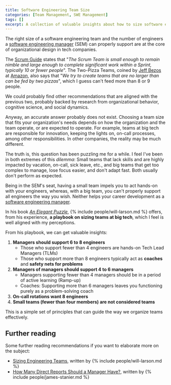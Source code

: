 ```yaml
---
title: Software Engineering Team Size
categories: [Team Management, SWE Management]
tags: []
excerpt: A collection of valuable insights about how to size software engineering teams, a core principle of organizational design in tech companies.
---
```


The right size of a software engineering team and the number of engineers a [software engineering manager](/mgmt/sem/sem-role) (SEM) can properly support are at the core of organizational design in tech companies.

The [Scrum Guide](https://scrumguides.org/scrum-guide.html#scrum-team) states that "*The Scrum Team is small enough to remain nimble and large enough to complete significant work within a Sprint, typically 10 or fewer people*". The Two-Pizza Teams, coined by [Jeff Bezos](https://en.wikipedia.org/wiki/Jeff_Bezos) at [Amazon](https://en.wikipedia.org/wiki/Amazon_(company)), also says that "*We try to create teams that are no larger than can be fed by two pizzas*", which I guess can't feed more than 8 or 9 people.

We could probably find other recommendations that are aligned with the previous two, probably backed by research from organizational behavior, cognitive science, and social dynamics.

Anyway, an accurate answer probably does not exist. Choosing a team size that fits your organization's needs depends on how the organization and the team operate, or are expected to operate. For example, teams at big tech are responsible for innovation, keeping the lights on, on-call processes, among other responsibilities. In other companies, the reality may be much different.

The truth is, this question has been puzzling me for a while. I feel I've been in both extremes of this *dilemma*: Small teams that lack skills and are highly impacted by vacation, on-call, sick leave, etc., and big teams that get too complex to manage, lose focus easier, and don't adapt fast. Both usually don't perform as expected.

Being in the SEM's seat, having a small team impels you to act hands-on with your engineers, whereas, with a big team, you can't properly support all engineers the way you wish. Neither helps your career development as a [software engineering manager](/mgmt/sem/sem-role).

In his book *[An Elegant Puzzle](/book/an-elegant-puzzle)*, {% include people/will-larson.md %} offers, from his experience, **a playbook on sizing teams at big tech**, which I feel is well aligned with my perceptions.

From his playbook, we can get valuable insights:

1. **Managers should support 6 to 8 engineers**
	- Those who support fewer than 4 engineers are hands-on Tech Lead Managers (TLMs)
	- Those who support more than 8 engineers typically act as **coaches** and **safety nets for problems**
2. **Managers of managers should support 4 to 6 managers**
	- Managers supporting fewer than 4 managers should be in a period of active learning (Ramp-up)
	- Coaches: Supporting more than 6 managers leaves you functioning purely as a problem-solving coach
3. **On-call rotations want 8 engineers**
4. **Small teams (fewer than four members) are not considered teams**

This is a simple set of principles that can guide the way we organize teams effectively.

## Further reading

Some further reading recommendations if you want to elaborate more on the subject:

- [Sizing Engineering Teams](https://lethain.com/sizing-engineering-teams/), written by {% include people/will-larson.md %}
- [How Many Direct Reports Should a Manager Have?](https://www.theengineeringmanager.com/qa/how-many-direct-reports-should-a-manager-have/), written by {% include people/james-stanier.md %}